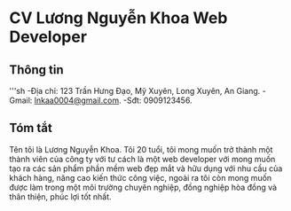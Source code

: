 # CV Lương Nguyễn Khoa Web Developer
## Thông tin
'''sh
-Địa chỉ: 123 Trần Hưng Đạo, Mỹ Xuyên, Long Xuyên, An Giang.
-Gmail: lnkaa0004@gmail.com.
-Sđt: 0909123456.
## Tóm tắt
Tên tôi là Lương Nguyễn Khoa. Tôi 20 tuổi, tôi mong muốn trở thành một thành viên của công ty với tư cách là một web developer với mong muốn tạo ra các sản phẩm phần mềm web đẹp mắt và hữu dụng với nhu cầu của khách hàng, năng cao kiến thức công việc, ngoài ra tôi còn mong muốn được làm trong một môi trường chuyên nghiệp, đồng nghiệp hòa đồng và thân thiện, phúc lợi tốt nhất.


                               
